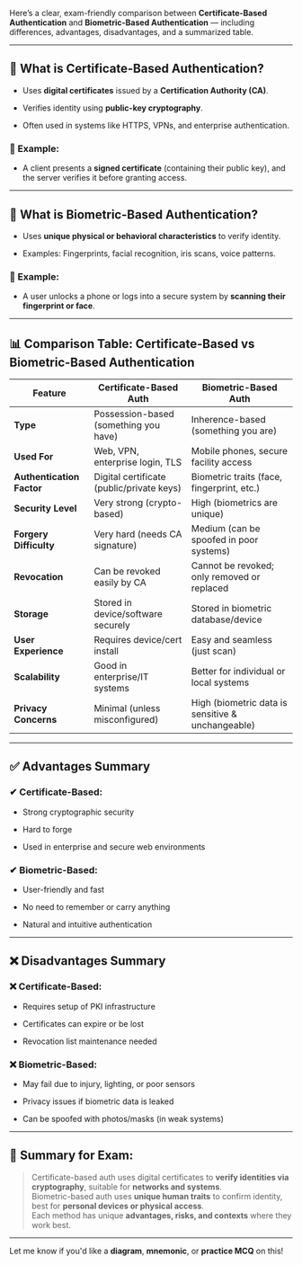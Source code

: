 Here’s a clear, exam-friendly comparison between **Certificate-Based Authentication** and **Biometric-Based Authentication** — including differences, advantages, disadvantages, and a summarized table.

---

## 🔐 What is **Certificate-Based Authentication**?

- Uses **digital certificates** issued by a **Certification Authority (CA)**.
    
- Verifies identity using **public-key cryptography**.
    
- Often used in systems like HTTPS, VPNs, and enterprise authentication.
    

### 🔑 Example:

- A client presents a **signed certificate** (containing their public key), and the server verifies it before granting access.
    

---

## 🧠 What is **Biometric-Based Authentication**?

- Uses **unique physical or behavioral characteristics** to verify identity.
    
- Examples: Fingerprints, facial recognition, iris scans, voice patterns.
    

### 👤 Example:

- A user unlocks a phone or logs into a secure system by **scanning their fingerprint or face**.
    

---

## 📊 **Comparison Table: Certificate-Based vs Biometric-Based Authentication**

|Feature|Certificate-Based Auth|Biometric-Based Auth|
|---|---|---|
|**Type**|Possession-based (something you have)|Inherence-based (something you are)|
|**Used For**|Web, VPN, enterprise login, TLS|Mobile phones, secure facility access|
|**Authentication Factor**|Digital certificate (public/private keys)|Biometric traits (face, fingerprint, etc.)|
|**Security Level**|Very strong (crypto-based)|High (biometrics are unique)|
|**Forgery Difficulty**|Very hard (needs CA signature)|Medium (can be spoofed in poor systems)|
|**Revocation**|Can be revoked easily by CA|Cannot be revoked; only removed or replaced|
|**Storage**|Stored in device/software securely|Stored in biometric database/device|
|**User Experience**|Requires device/cert install|Easy and seamless (just scan)|
|**Scalability**|Good in enterprise/IT systems|Better for individual or local systems|
|**Privacy Concerns**|Minimal (unless misconfigured)|High (biometric data is sensitive & unchangeable)|

---

## ✅ **Advantages Summary**

### ✔ Certificate-Based:

- Strong cryptographic security
    
- Hard to forge
    
- Used in enterprise and secure web environments
    

### ✔ Biometric-Based:

- User-friendly and fast
    
- No need to remember or carry anything
    
- Natural and intuitive authentication
    

---

## ❌ **Disadvantages Summary**

### ❌ Certificate-Based:

- Requires setup of PKI infrastructure
    
- Certificates can expire or be lost
    
- Revocation list maintenance needed
    

### ❌ Biometric-Based:

- May fail due to injury, lighting, or poor sensors
    
- Privacy issues if biometric data is leaked
    
- Can be spoofed with photos/masks (in weak systems)
    

---

## 🧾 Summary for Exam:

> Certificate-based auth uses digital certificates to **verify identities via cryptography**, suitable for **networks and systems**.  
> Biometric-based auth uses **unique human traits** to confirm identity, best for **personal devices or physical access**.  
> Each method has unique **advantages, risks, and contexts** where they work best.

---

Let me know if you'd like a **diagram**, **mnemonic**, or **practice MCQ** on this!

